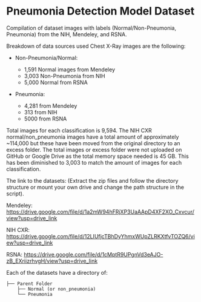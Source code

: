 # Pneumonia Detection Model Dataset

Compilation of dataset images with labels (Normal/Non-Pneumonia, Pneumonia) from the NIH, Mendeley, and RSNA.

Breakdown of data sources used Chest X-Ray images are the following:

- Non-Pneumonia/Normal:
  - 1,591 Normal images from Mendeley
  - 3,003 Non-Pneumonia from NIH
  - 5,000 Normal from RSNA

- Pneumonia:
  - 4,281 from Mendeley
  - 313 from NIH
  - 5000 from RSNA

Total images for each classification is 9,594. The NIH CXR normal/non_pneumonia images have a total amount of approximately ~114,000 but these have been moved from the original directory to an excess folder. The total images or excess folder were not uploaded on GitHub or Google Drive as the total memory space needed is 45 GB. This has been diminished to 3,003 to match the amount of images for each classification.

The link to the datasets: (Extract the zip files and follow the directory structure or mount your own drive and change the path structure in the script).

Mendeley: https://drive.google.com/file/d/1a2mW94hFRjXP3UaAApD4XF2XO_Cxvcur/view?usp=drive_link

NIH CXR: https://drive.google.com/file/d/12LIUfjcTBhDyYhmxWUpZLRKXtfvTOZQ6/view?usp=drive_link

RSNA: https://drive.google.com/file/d/1cMptR9UPgnVd3eAJO-zB_EXriizrhvgH/view?usp=drive_link

Each of the datasets have a directory of:

```
├── Parent Folder
    ├── Normal (or non_pneumonia)
    └── Pneumonia
```
